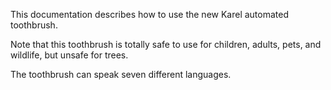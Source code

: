 This documentation describes how to use the new Karel automated toothbrush.

Note that this toothbrush is totally safe to use for children, adults, pets, and wildlife, but unsafe for trees.

The toothbrush can speak seven different languages. 

